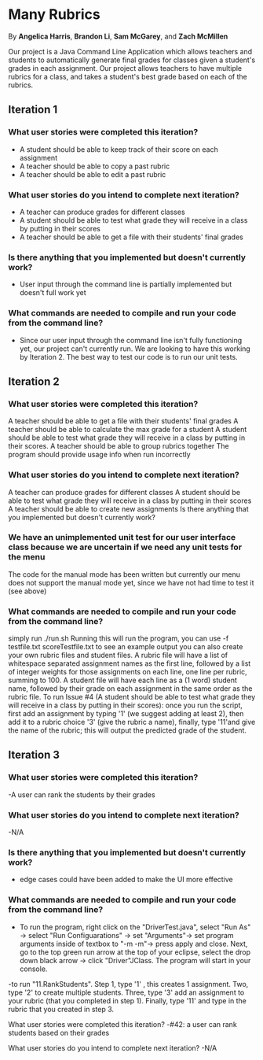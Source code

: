 # Many Rubrics

By <b>Angelica Harris</b>, <b>Brandon Li</b>, <b>Sam McGarey</b>, and <b>Zach McMillen</b>

Our project is a Java Command Line Application which allows teachers and students to automatically generate final grades for classes given a student's grades in each assignment. Our project allows teachers to have multiple rubrics for a class, and takes a student's best grade based on each of the rubrics.

## Iteration 1

### What user stories were completed this iteration?
- A student should be able to keep track of their score on each assignment
- A teacher should be able to copy a past rubric
- A teacher should be able to edit a past rubric

### What user stories do you intend to complete next iteration?
- A teacher can produce grades for different classes
- A student should be able to test what grade they will receive in a class by putting in their scores
- A teacher should be able to get a file with their students' final grades

### Is there anything that you implemented but doesn't currently work?
- User input through the command line is partially implemented but doesn't full work yet

### What commands are needed to compile and run your code from the command line?
- Since our user input through the command line isn't fully functioning yet, our project can't currently run. We are looking to have this working by Iteration 2. The best way to test our code is to run our unit tests.

## Iteration 2

### What user stories were completed this iteration?
A teacher should be able to get a file with their students' final grades
A teacher should be able to calculate the max grade for a student
A student should be able to test what grade they will receive in a class by putting in their scores.
A teacher should be able to group rubrics together
The program should provide usage info when run incorrectly
### What user stories do you intend to complete next iteration?
A teacher can produce grades for different classes
A student should be able to test what grade they will receive in a class by putting in their scores
A teacher should be able to create new assignments
Is there anything that you implemented but doesn't currently work?
### We have an unimplemented unit test for our user interface class because we are uncertain if we need any unit tests for the menu
The code for the manual mode has been written but currently our menu does not support the manual mode yet, since we have not had time to test it (see above)
### What commands are needed to compile and run your code from the command line?
simply run ./run.sh
Running this will run the program, you can use -f testfile.txt scoreTestfile.txt to see an example output
you can also create your own rubric files and student files. A rubric file will have a list of whitespace separated assignment names as the first line, followed by a list of integer weights for those assignments on each line, one line per rubric, summing to 100. A student file will have each line as a (1 word) student name, followed by their grade on each assignment in the same order as the rubric file.
To run Issue #4 (A student should be able to test what grade they will receive in a class by putting in their scores): once you run the script, first add an assignment by typing '1' (we suggest adding at least 2), then add it to a rubric choice '3' (give the rubric a name), finally, type '11'and give the name of the rubric; this will output the predicted grade of the student.

## Iteration 3

### What user stories were completed this iteration?
-A user can rank the students by their grades


### What user stories do you intend to complete next iteration?
-N/A

### Is there anything that you implemented but doesn't currently work?
- edge cases could have been added to make the UI more effective

### What commands are needed to compile and run your code from the command line?
- To run the program, right click on the "DriverTest.java", select "Run As" -> select "Run Configuarations" -> set "Arguments"-> set program arguments inside of textbox to "-m -m"-> press apply and close. Next, go to the top green run arrow at the top of your eclipse, select the drop down black arrow -> click "Driver"JClass. The program will start in your console.   

-to run "11.RankStudents". Step 1, type '1' , this creates 1 assignment. Two, type '2' to create multiple students. Three, type '3' add an assignment to your rubric (that you completed in step 1). Finally, type '11' and type in the rubric that you created in step 3. 


What user stories were completed this iteration?
-#42: a user can rank students based on their grades

What user stories do you intend to complete next iteration?
-N/A
